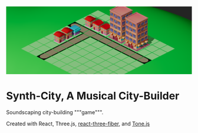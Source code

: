 ![alt text](image.png)

# Synth-City, A Musical City-Builder

Soundscaping city-building """game""".

Created with React, Three.js, [react-three-fiber](https://github.com/pmndrs/react-three-fiber), and [Tone.js](https://github.com/Tonejs/Tone.js)
